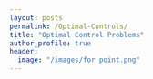```yaml
---
layout: posts
permalink: /Optimal-Controls/
title: "Optimal Control Problems"
author_profile: true
header:
  image: "/images/for point.png"  
---
```

